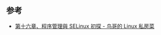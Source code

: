 ## 参考

- [第十六章、程序管理與 SELinux 初探 - 鸟哥的 Linux 私房菜](https://linux.vbird.org/linux_basic/centos7/0440processcontrol.php)
